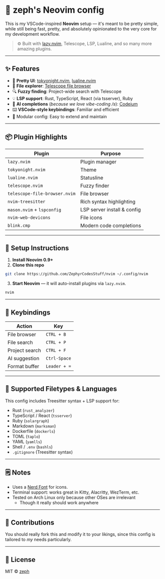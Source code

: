 # 🌠 zeph's Neovim config

This is my VSCode-inspired **Neovim** setup — it's meant to be pretty simple, while still being fast, pretty, and absolutely opinionated to the very core for my development workflow.

> ⚙️ Built with [lazy.nvim](https://github.com/folke/lazy.nvim), Telescope, LSP, Lualine, and so many more amazing plugins.

---

## ✨ Features

- 🎨 **Pretty UI**: [tokyonight.nvim](https://github.com/folke/tokyonight.nvim), [lualine.nvim](https://github.com/nvim-lualine/lualine.nvim)
- 📁 **File explorer**: [Telescope file browser](https://github.com/nvim-telescope/telescope-file-browser.nvim)
- 🔍 **Fuzzy finding**: Project-wide search with Telescope
- 💡 **LSP support**: Rust, TypeScript, React (via tsserver), Ruby
- 🤖 **AI completions** (*because we love vibe-coding /s*): [Codeium](https://codeium.com/)
- ⌨️ **VSCode-style keybindings**: Familiar and efficient
- 🔧 Modular config: Easy to extend and maintain

---

## 📦 Plugin Highlights

| Plugin                          | Purpose                         |
|----------------------------------|----------------------------------|
| `lazy.nvim`                     | Plugin manager                  |
| `tokyonight.nvim`               | Theme                           |
| `lualine.nvim`                  | Statusline                      |
| `telescope.nvim`                | Fuzzy finder                    |
| `telescope-file-browser.nvim`   | File browser                    |
| `nvim-treesitter`               | Rich syntax highlighting        |
| `mason.nvim` + `lspconfig`      | LSP server install & config     |
| `nvim-web-devicons`             | File icons                      |
| `blink.cmp`                     | Modern code completions         |

---

## 🧰 Setup Instructions

1. **Install Neovim 0.9+**
2. **Clone this repo**

```bash
git clone https://github.com/ZephyrCodesStuff/nvim ~/.config/nvim
```

3. **Start Neovim** — it will auto-install plugins via `lazy.nvim`.

```bash
nvim
```

---

## 🧠 Keybindings

| Action           | Key           |
|------------------|---------------|
| File browser     | `CTRL + B`    |
| File search      | `CTRL + P`    |
| Project search   | `CTRL + F`    |
| AI suggestion    | `Ctrl-Space`  |
| Format buffer    | `Leader + =`  |

---

## 📄 Supported Filetypes & Languages

This config includes Treesitter syntax + LSP support for:

- Rust (`rust_analyzer`)
- TypeScript / React (`tsserver`)
- Ruby (`solargraph`)
- Markdown (`marksman`)
- Dockerfile (`dockerls`)
- TOML (`taplo`)
- YAML (`yamlls`)
- Shell / `.env` (`bashls`)
- `.gitignore` (Treesitter syntax)

---

## 🗒️ Notes

- Uses a [Nerd Font](https://www.nerdfonts.com/) for icons.
- Terminal support: works great in Kitty, Alacritty, WezTerm, etc.
- Tested on Arch Linux only because other OSes are irrelevant
  - Though it really should work anywhere

---

## 🤝 Contributions

You should really fork this and modify it to your likings, since this config is tailored to *my* needs particularly.

---

## 📜 License

MIT © [zeph](https://github.com/ZephyrCodesStuff)

